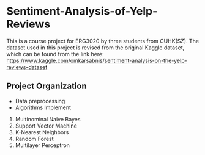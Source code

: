 # Sentiment-Analysis-of-Yelp-Reviews
This is a course project for ERG3020 by three students from CUHK(SZ). The dataset used in this project is revised from the original Kaggle dataset, which can be found from the link here: https://www.kaggle.com/omkarsabnis/sentiment-analysis-on-the-yelp-reviews-dataset

## Project Organization
* Data preprocessing
* Algorithms Implement
1. Multinominal Naive Bayes
2. Support Vector Machine
3. K-Nearest Neighbors
4. Random Forest
5. Multilayer Perceptron
